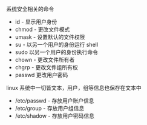 系统安全相关的命令

- id - 显示用户身份
- chmod - 更改文件模式
- umask - 设置默认的文件权限
- su - 以另一个用户的身份运行 shell
- sudo 以另一个用户的身份执行命令
- chown - 更改文件所有者
- chgrp - 更改文件组所有权
- passwd 更改用户密码



linux 系统中一切皆文本，用户，组等信息也保存在文本中

- /etc/passwd - 存放用户账户信息
- /etc/group - 存放用户组信息
- /etc/shadow - 存放用户密码信息




